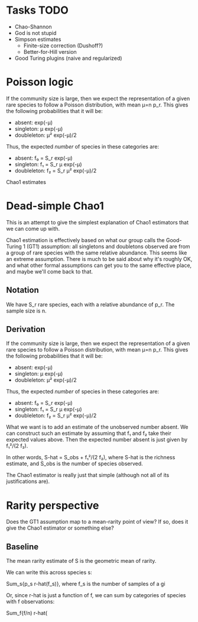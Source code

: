 Tasks TODO
=====

* Chao-Shannon
* God is not stupid
* Simpson estimates
	* Finite-size correction (Dushoff?)
	* Better-for-Hill version
* Good Turing plugins (naive and regularized)

Poisson logic
=============

If the community size is large, then we expect the representation of a given rare species to follow a Poisson distribution, with mean μ=n p_r. This gives the following probabilities that it will be:

* absent: exp(-μ)
* singleton: μ exp(-μ)
* doubleleton: μ² exp(-μ)/2

Thus, the expected _number_ of species in these categories are:

* absent: f₀ = S_r exp(-μ)
* singleton: f₁ = S_r μ exp(-μ)
* doubleleton: f₂ = S_r μ² exp(-μ)/2

Chao1 estimates 

Dead-simple Chao1
=================

This is an attempt to give the simplest explanation of Chao1 estimators that we can come up with.

Chao1 estimation is effectively based on what our group calls the Good-Turing 1 (GT1) assumption: all singletons and doubletons observed are from a group of rare species with the same relative abundance. This seems like an extreme assumption. There is much to be said about why it's roughly OK, and what other formal assumptions can get you to the same effective place, and maybe we'll come back to that.

Notation
--------

We have S_r rare species, each with a relative abundance of p_r. The sample size is n. 

Derivation
----------

If the community size is large, then we expect the representation of a given rare species to follow a Poisson distribution, with mean μ=n p_r. This gives the following probabilities that it will be:

* absent: exp(-μ)
* singleton: μ exp(-μ)
* doubleleton: μ² exp(-μ)/2

Thus, the expected _number_ of species in these categories are:

* absent: f₀ = S_r exp(-μ)
* singleton: f₁ = S_r μ exp(-μ)
* doubleleton: f₂ = S_r μ² exp(-μ)/2

What we want is to add an estimate of the unobserved number absent. We can construct such an estimate by assuming that f₁ and f₂ take their expected values above. Then the expected number absent is just given by f₁²/(2 f₂). 

In other words, S-hat = S_obs +  f₁²/(2 f₂), where S-hat is the richness estimate, and S_obs is the number of species observed. 

The Chao1 estimator is really just that simple (although not all of its justifications are).

Rarity perspective
==================

Does the GT1 assumption map to a mean-rarity point of view? If so, does it give the Chao1 estimator or something else?

Baseline
--------

The mean rarity estimate of S is the geometric mean of rarity.

We can write this across species s:

Sum_s{p_s r-hat(f_s)}, where f_s is the number of samples of a gi

Or, since r-hat is just a function of f, we can sum by categories of species with f observations:

Sum_f{f/n) r-hat(
